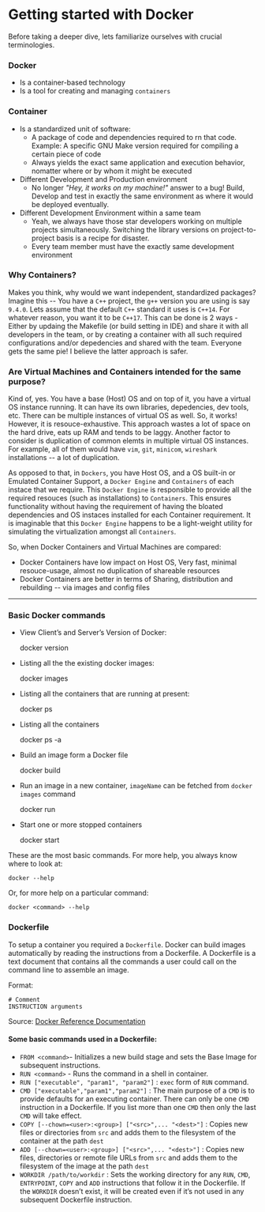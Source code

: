 # Getting started with Docker
Before taking a deeper dive, lets familiarize ourselves with crucial terminologies.

### Docker
- Is a container-based technology
- Is a tool for creating and managing `containers`
 
### Container
- Is a standardized unit of software:
  - A package of code and dependencies required to rn that code. Example: A specific GNU Make version required for compiling a certain piece of code
  - Always yields the exact same application and execution behavior, nomatter where or by whom it might be executed
- Different Development and Production environment
  - No longer _"Hey, it works on my machine!"_ answer to a bug! Build, Develop and test in exactly the same environment as where it would be deployed eventually.
- Different Development Environment within a same team
  - Yeah, we always have those star developers working on multiple projects simultaneously. Switching the library versions on project-to-project basis is a recipe for disaster.
  - Every team member must have the exactly same development environment

### Why Containers?
Makes you think, why would we want independent, standardized packages?
Imagine this -- You have a `C++` project, the `g++` version you are using is say `9.4.0`. Lets assume that the default `C++` standard it uses is `C++14`. For whatever reason, you want it to be `C++17`. This can be done is 2 ways - Either by updaing the Makefile (or build setting in IDE) and share it with all developers in the team, or by creating a container with all such required configurations and/or depedencies and shared with the team. Everyone gets the same pie! I believe the latter approach is safer.

### Are Virtual Machines and Containers intended for the same purpose?
Kind of, yes. You have a base (Host) OS and on top of it, you have a virtual OS instance running. It can have its own libraries, depedencies, dev tools, etc. There can be multiple instances of virtual OS as well. So, it works! However, it is resouce-exhaustive. This approach wastes a lot of space on the hard drive, eats up RAM and tends to be laggy. Another factor to consider is duplication of common elemts in multiple virtual OS instances. For example, all of them would have `vim`, `git`, `minicom`, `wireshark` installations -- a lot of duplication.

As opposed to that, in `Dockers`, you have Host OS, and a OS built-in or Emulated Container Support, a `Docker Engine` and `Containers` of each instace that we require. This `Docker Engine` is responsible to provide all the required resouces (such as installations) to `Containers`. This ensures functionality without having the requirement of having the bloated dependencies and OS instaces installed for each Container requirement. It is imaginable that this `Docker Engine` happens to be a light-weight utility for simulating the virtualization amongst all `Containers`.

So, when Docker Containers and Virtual Machines are compared:
+ Docker Containers have low impact on Host OS, Very fast, minimal resouce-usage, almost no duplication of shareable resources
+ Docker Containers are better in terms of Sharing, distribution and rebuilding -- via images and config files

***
### Basic Docker commands

- View Client’s and Server’s Version of Docker:

    docker version

- Listing all the the existing docker images:

    docker images

- Listing all the containers that are running at present:

    docker ps

- Listing all the containers 

    docker ps -a

- Build an image form a Docker file

    docker build <imageName>

- Run an image in a new container, `imageName` can be fetched from `docker images` command

    docker run <imageName>

- Start one or more stopped containers

    docker start

These are the most basic commands. For more help, you always know where to look at:

    docker --help

Or, for more help on a particular command:

    docker <command> --help

### Dockerfile

To setup a container you required a `Dockerfile`. Docker can build images automatically by reading the instructions from a Dockerfile. A Dockerfile is a text document that contains all the commands a user could call on the command line to assemble an image.

Format:

    # Comment
    INSTRUCTION arguments

Source: [Docker Reference Documentation](https://docs.docker.com/engine/reference/builder/)

#### Some basic commands used in a Dockerfile:

- `FROM <command>`- Initializes a new build stage and sets the Base Image for subsequent instructions.
- `RUN <command>` - Runs the command in a shell in container.
- `RUN ["executable", "param1", "param2"]` : `exec` form of `RUN` command.
- `CMD ["executable","param1","param2"]` : The main purpose of a `CMD` is to provide defaults for an executing container. There can only be one `CMD` instruction in a Dockerfile. If you list more than one `CMD` then only the last `CMD` will take effect.
- `COPY [--chown=<user>:<group>] ["<src>",... "<dest>"]` : Copies new files or directories from `src` and adds them to the filesystem of the container at the path `dest`
- `ADD [--chown=<user>:<group>] ["<src>",... "<dest>"]` : Copies new files, directories or remote file URLs from `src` and adds them to the filesystem of the image at the path `dest`
- `WORKDIR /path/to/workdir` : Sets the working directory for any `RUN`, `CMD`, `ENTRYPOINT`, `COPY` and `ADD` instructions that follow it in the Dockerfile. If the `WORKDIR` doesn’t exist, it will be created even if it’s not used in any subsequent Dockerfile instruction.
